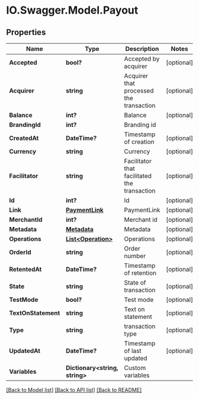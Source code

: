 # IO.Swagger.Model.Payout
## Properties

Name | Type | Description | Notes
------------ | ------------- | ------------- | -------------
**Accepted** | **bool?** | Accepted by acquirer | [optional] 
**Acquirer** | **string** | Acquirer that processed the transaction | [optional] 
**Balance** | **int?** | Balance | [optional] 
**BrandingId** | **int?** | Branding id | 
**CreatedAt** | **DateTime?** | Timestamp of creation | [optional] 
**Currency** | **string** | Currency | [optional] 
**Facilitator** | **string** | Facilitator that facilitated the transaction | [optional] 
**Id** | **int?** | Id | [optional] 
**Link** | [**PaymentLink**](PaymentLink.md) | PaymentLink | [optional] 
**MerchantId** | **int?** | Merchant id | [optional] 
**Metadata** | [**Metadata**](Metadata.md) | Metadata | [optional] 
**Operations** | [**List&lt;Operation&gt;**](Operation.md) | Operations | [optional] 
**OrderId** | **string** | Order number | [optional] 
**RetentedAt** | **DateTime?** | Timestamp of retention | [optional] 
**State** | **string** | State of transaction | [optional] 
**TestMode** | **bool?** | Test mode | [optional] 
**TextOnStatement** | **string** | Text on statement | [optional] 
**Type** | **string** | transaction type | [optional] 
**UpdatedAt** | **DateTime?** | Timestamp of last updated | [optional] 
**Variables** | **Dictionary&lt;string, string&gt;** | Custom variables | 

[[Back to Model list]](../README.md#documentation-for-models) [[Back to API list]](../README.md#documentation-for-api-endpoints) [[Back to README]](../README.md)

